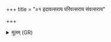+++
title = "०१ इदावत्सराय परिवत्सराय संवत्सराय"

+++
<details><summary>मूलम् (GR)</summary>

इदावत्सराय परिवत्सराय  
संवत्सराय प्रति वेदयाम एतत् ।  
यद् व्रतेषु दुरितं निजग्मिम  
दुर्हार्दं तेन शमलेनाञ्ज्मः ॥ +++(Bhatt. śamalenājmaḥ)+++
</details>